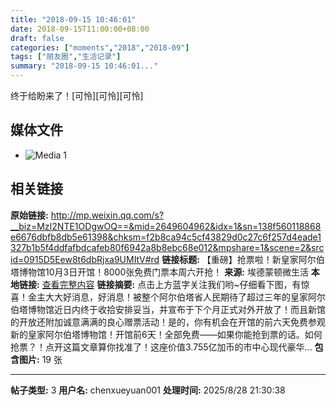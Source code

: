 ```yaml
---
title: "2018-09-15 10:46:01"
date: 2018-09-15T11:00:00+08:00
draft: false
categories: ["moments","2018","2018-09"]
tags: ["朋友圈","生活记录"]
summary: "2018-09-15 10:46:01..."
---
```


终于给盼来了！[可怜][可怜][可怜]

## 媒体文件

- ![Media 1](/Moments/photos/2018-09-15/201809151046010.jpg)

## 相关链接

**原始链接:** http://mp.weixin.qq.com/s?__biz=MzI2NTE1ODgwOQ==&mid=2649604962&idx=1&sn=138f560118868e6676dbfb8db5e61398&chksm=f2b8ca94c5cf43829d0c27c6f257d4eade1327b1b5f4ddfafbdcafeb80f6942a8b8ebc68e012&mpshare=1&scene=2&srcid=0915D5Eew8t6dbRjxa9UMItV#rd
**链接标题:** 【重磅】抢票啦！新皇家阿尔伯塔博物馆10月3日开馆！8000张免费门票本周六开抢！
**来源:** 埃德蒙顿微生活
**本地链接:** [查看完整内容](/link_content/2018/09/2018-09-15-1/link_content/)
**链接摘要:** 点击上方蓝字关注我们哟~仔细看下图，有惊喜！金主大大好消息，好消息！被整个阿尔伯塔省人民期待了超过三年的皇家阿尔伯塔博物馆近日内终于收拾安排妥当，并宣布于下个月正式对外开放了！而且新馆的开放还附加诚意满满的良心赠票活动！是的，你有机会在开馆的前六天免费参观新的皇家阿尔伯塔博物馆！开馆前6天！全部免费——如果你能抢到票的话。如何抢票？！点开这篇文章算你找准了！这座价值3.755亿加币的市中心现代豪华...
**包含图片:** 19 张

---

**帖子类型:** 3
**用户名:** chenxueyuan001
**处理时间:** 2025/8/28 21:30:38